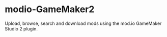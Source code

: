 # modio-GameMaker2
Upload, browse, search and download mods using the mod.io GameMaker Studio 2 plugin.
